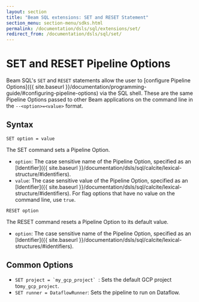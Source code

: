 ```yaml
---
layout: section
title: "Beam SQL extensions: SET and RESET Statement"
section_menu: section-menu/sdks.html
permalink: /documentation/dsls/sql/extensions/set/
redirect_from: /documentation/dsls/sql/set/
---
```

<!--
Licensed under the Apache License, Version 2.0 (the "License");
you may not use this file except in compliance with the License.
You may obtain a copy of the License at

http://www.apache.org/licenses/LICENSE-2.0

Unless required by applicable law or agreed to in writing, software
distributed under the License is distributed on an "AS IS" BASIS,
WITHOUT WARRANTIES OR CONDITIONS OF ANY KIND, either express or implied.
See the License for the specific language governing permissions and
limitations under the License.
-->

# SET and RESET Pipeline Options

Beam SQL's `SET` and `RESET` statements allow the user to [configure Pipeline
Options]({{ site.baseurl }}/documentation/programming-guide/#configuring-pipeline-options)
via the SQL shell. These are the same Pipeline Options passed to other Beam
applications on the command line in the `--<option>=<value>` format.

## Syntax

```
SET option = value
```

The SET command sets a Pipeline Option.

*   `option`: The case sensitive name of the Pipeline Option, specified as an
    [Identifier]({{ site.baseurl }}/documentation/dsls/sql/calcite/lexical-structure/#identifiers).
*   `value`: The case sensitive value of the Pipeline Option, specified as an
    [Identifier]({{ site.baseurl }}/documentation/dsls/sql/calcite/lexical-structure/#identifiers).
    For flag options that have no value on the command line, use `true`.

```
RESET option
```

The RESET command resets a Pipeline Option to its default value.

*   `option`: The case sensitive name of the Pipeline Option, specified as an
    [Identifier]({{ site.baseurl }}/documentation/dsls/sql/calcite/lexical-structures/#identifiers).

## Common Options

*   ```SET project = `my_gcp_project` ```: Sets the default GCP project
    to`my_gcp_project`.
*   `SET runner = DataflowRunner`: Sets the pipeline to run on Dataflow.
